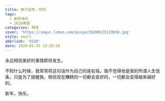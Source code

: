 ```yaml
---
title: 庚子鼠年，你好
tags:
  - 新年快乐
  - 2020寒假
categories: 随笔
cover: 'https://imgur.lzmun.com/picgo/20200125133656.jpg'
style: smart
abbrlink: '9129'
date: 2020-01-25 13:28:50
---
```


永远相信美好的事情即将发生。

不知什么时候，我常常将这句话作为自己的座右铭。我不觉得他是我的所谓人生信条，只是为了提醒我，相信现在糟糕的一切都会变好的，一切都会变得越来越好的。

新年，快乐。

